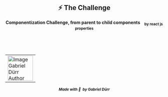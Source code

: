 <h2 id="the_challenge"  align="center">⚡ The Challenge  </h2>

<div align="center">
   <b><p> Componentization Challenge, from parent to child components &ensp; <sub>by react js properties</sub>  </p></b>
</div>


<br/>
<br/>

<h2 id = "author" align="center"></h2>

<table align="center">
  <tr>
      <td>
      <a href="https://github.com/gabriel-durr">
        <img src="https://i.pinimg.com/736x/2d/0a/52/2d0a524829bc30e731bddac6fa0a0d08.jpg" width="80px;" alt="Image Gabriel Dürr Author"/><br>
      </a>
      </td>
  </tr>
</table>


<div align="center">
<sub><b><em>Made with 💜&ensp;by Gabriel Dürr</em></b></sub>
</div>

